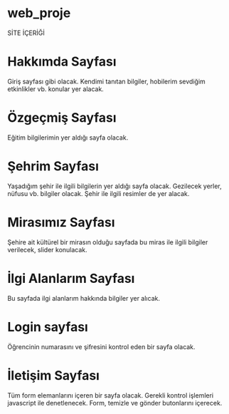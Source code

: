 # web_proje
SİTE İÇERİĞİ 
# Hakkımda Sayfası
Giriş sayfası gibi olacak.
Kendimi tanıtan bilgiler, hobilerim sevdiğim etkinlikler vb. konular yer alacak.
# Özgeçmiş Sayfası
Eğitim bilgilerimin yer aldığı sayfa olacak.
# Şehrim Sayfası
Yaşadığım şehir ile ilgili bilgilerin yer aldığı sayfa olacak.
Gezilecek yerler, nüfusu vb. bilgiler olacak.
Şehir ile ilgili resimler de yer alacak.
# Mirasımız Sayfası
Şehire ait kültürel bir mirasın olduğu sayfada bu miras ile ilgili bilgiler verilecek, slider konulacak.
# İlgi Alanlarım Sayfası
Bu sayfada ilgi alanlarım hakkında bilgiler yer alıcak.
# Login sayfası
Öğrencinin numarasını ve şifresini kontrol eden bir sayfa olacak.
# İletişim Sayfası
Tüm form elemanlarını içeren bir sayfa olacak.
Gerekli kontrol işlemleri javascript ile denetlenecek.
Form, temizle ve gönder butonlarını içerecek.
